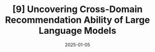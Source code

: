 ---
title: "[9] Uncovering Cross-Domain Recommendation Ability of Large Language Models"
collection: publications
permalink: /publication/recommendation
date: 2025-01-05
venue: 'WWW workshop 2025'
paperurl: ''
citation: 'Xinyi Liu, Ruijie Wang, Dachun Sun, Dilek Hakkani-Tur, Tarek Abdelzaher. (2025). &quot;Uncovering Cross-Domain Recommendation Ability of Large Language Models.&quot; <i>WWW workshop 2025</i>.'
---